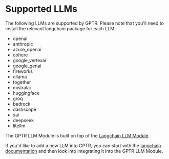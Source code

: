 # Supported LLMs

The following LLMs are supported by GPTR. Please note that you'll need to install the relevant langchain package for each LLM.

- openai
- anthropic
- azure_openai
- cohere
- google_vertexai
- google_genai
- fireworks
- ollama
- together
- mistralai
- huggingface
- groq
- bedrock
- dashscope
- xai
- deepseek
- litellm

The GPTR LLM Module is built on top of the [Langchain LLM Module](https://python.langchain.com/v0.2/docs/integrations/llms/).

If you'd like to add a new LLM into GPTR, you can start with the [langchain documentation](https://python.langchain.com/v0.2/docs/integrations/platforms/) and then look into integrating it into the GPTR LLM Module.
